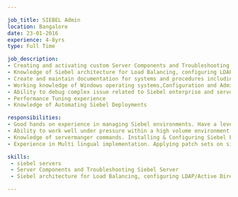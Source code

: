 ```yaml
---

job_title: SIEBEL Admin
location: Bangalore
date: 23-01-2016
experience: 4-8yrs
type: Full Time

job_description:  
- Creating and activating custom Server Components and Troubleshooting Siebel Server and Component crashes (fdr, core files).
- Knowledge of Siebel architecture for Load Balancing, configuring LDAP/Active Directory for user authentication.
- Create and maintain documentation for systems and procedures including Standard Operating Procedure (SOP) documentation.
- Working knowledge of Windows operating systems,Configuration and Administration of Siebel Enterprise, Servers, Component Groups and Components.
- Ability to debug complex issue related to Siebel enterprise and servers.
- Performance Tuning experience
- Knowledge of Automating Siebel Deployments

responsibilities: 
- Good hands on experience in managing Siebel environments. Have a level of passion and commitment for delivery of service beyond expectations.
- Ability to work well under pressure within a high volume environment. A positive, enthusiastic and assertive approach.
- Knowledge of servermanger commands. Installing & Configuring Siebel Enterprise and SWSE on Windows Server.
- Experience in Multi lingual implementation. Applying patch sets on siebel servers.

skills: 
 - siebel servers
 - Server Components and Troubleshooting Siebel Server 
 - Siebel architecture for Load Balancing, configuring LDAP/Active Directory for user authentication.

---
```

